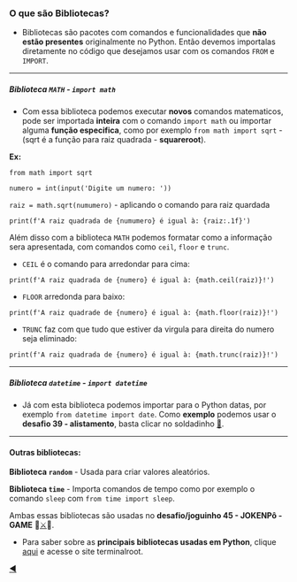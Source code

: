 ### O que são Bibliotecas?

* Bibliotecas são pacotes com comandos e funcionalidades que **não estão presentes** originalmente no Python. Então devemos importalas diretamente no código que desejamos usar com os comandos `FROM` e `IMPORT`.

---
##### Biblioteca `MATH` - **`import math`**

* Com essa biblioteca podemos executar **novos** comandos matematicos, pode ser importada **inteira** com o comando `import math` ou
importar alguma **função especifica**, como por exemplo `from math import sqrt` - (sqrt é a função para raiz quadrada - **squareroot**).

**Ex:**

`from math import sqrt`

`numero = int(input('Digite um numero: '))`

`raiz = math.sqrt(numumero)` - aplicando o comando para raiz quardada

`print(f'A raiz quadrada de {numumero} é igual à: {raiz:.1f}')`

Além disso com a biblioteca `MATH` podemos formatar como a informação sera apresentada, com comandos como `ceil`, `floor` e `trunc`.

* `CEIL` é o comando para arredondar para cima:

`print(f'A raiz quadrada de {numero} é igual à: {math.ceil(raiz)}!')`

* `FLOOR` arredonda para baixo:

`print(f'A raiz quadrade de {numero} é igual à: {math.floor(raiz)}!')`

* `TRUNC` faz com que tudo que estiver da virgula para direita do numero seja eliminado:

`print(f'A raiz quadrada de {numero} é igual à: {math.trunc(raiz)}!')`

---
##### Biblioteca `datetime` - **`import datetime`**

* Já com esta biblioteca podemos importar para o Python datas, por exemplo `from datetime import date`. Como **exemplo** podemos usar o **desafio 39 - alistamento**, basta clicar no soldadinho [:guard:](https://github.com/duartecgustavo/Python-Progress/blob/master/desafios/Mundo%202/Ex039.py).

---
#### Outras bibliotecas: 

**Biblioteca `random`** - Usada para criar valores aleatórios.

**Biblioteca `time`** - Importa comandos de tempo como por exemplo o comando `sleep` com `from time import sleep`.

Ambas essas bibliotecas são usadas no **desafio/joguinho 45 - JOKENPô - GAME** :mage:[:crossed_swords:](https://github.com/duartecgustavo/Python-Progress/blob/master/desafios/Mundo%202/Ex045JOKENP%C3%94antiFA.py):space_invader:.

* Para saber sobre as **principais bibliotecas usadas em Python**, clique [aqui](https://terminalroot.com.br/2019/12/as-30-melhores-bibliotecas-e-pacotes-python-para-iniciantes.html) e acesse o site terminalroot.

[:arrow_backward:](https://github.com/duartecgustavo/Python-Progress)
